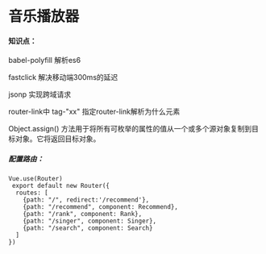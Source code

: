 # 音乐播放器
#### 知识点：
babel-polyfill 解析es6

fastclick   解决移动端300ms的延迟

jsonp 实现跨域请求

router-link中 tag-"xx"  指定router-link解析为什么元素

Object.assign() 方法用于将所有可枚举的属性的值从一个或多个源对象复制到目标对象。它将返回目标对象。

##### 配置路由：

````
Vue.use(Router)
 export default new Router({
  routes: [
    {path: "/", redirect:'/recommend'},
    {path: "/recommend", component: Recommend},
    {path: "/rank", component: Rank},
    {path: "/singer", component: Singer},
    {path: "/search", component: Search}
  ]
}) 
````




